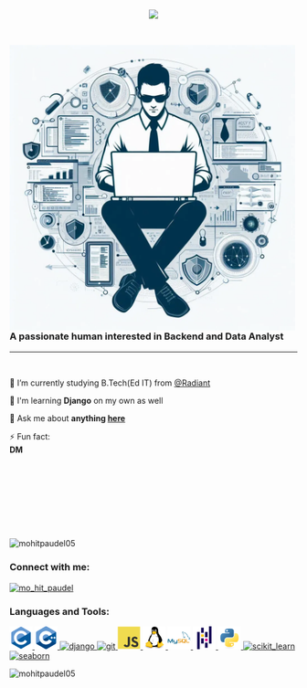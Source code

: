 <!--- 
- 👋 Hi, I’m @MohitPaudel05
- 👀 I’m interested in Data Science and Data Analysis
- 🌱 I’m currently learning Btech in ed IT at Radiant College, Rupandehi, Nepal
--->

<!---
MohitPaudel05/MohitPaudel05 is a ✨ special ✨ repository because its `README.md` (this file) appears on your GitHub profile.
You can click the Preview link to take a look at your changes.
--->

<!--<img src="https://raw.githubusercontent.com/swayamyadav05/swayamyadav05/main/_d7fc07f6-9359-40cb-abea-c7bdd540829b.webp" align="left" height="500" width="500">-->
<h1 align="center">
    <img src="https://readme-typing-svg.herokuapp.com/?font=Righteous&size=35&left=true&vleft=true&width=500&height=70&duration=4000&lines=Hi+There!+👋;+I'm+Mohit+Poudel!;" />
</h1>
<h1 align="center">
    <img src="https://raw.githubusercontent.com/swayamyadav05/swayamyadav05/main/_d7fc07f6-9359-40cb-abea-c7bdd540829b.webp" align="left" height="500" width="500">
</h1>

<div align="left">

<!--img src='https://images.leadconnectorhq.com/image/f_webp/q_80/r_1200/u_https://assets.cdn.filesafe.space/8QWt8LMJw3QRISimOwnd/media/65677badfe02906172523997.png' align='left' height = 300 width = 300 -->


<h3 align="left">A passionate human interested in Backend and Data Analyst</h3>
<hr/>
<br/>

<div align="left">
 
🔭 I’m currently studying B.Tech(Ed IT) from <a href="https://radiantcollege.edu.np/">@Radiant</a>
 
<!--👨‍💻 I’m currently working as a SDE intern @ SkillRank -->
  
🌱 I'm learning **Django** on my own as well

💬 Ask me about **anything [here](https://github.com/MohitPaudel05/MohitPaudel05/issues)**

⚡ Fun fact:<br/>
**DM**

 </div>
<br/><br/><br/><br/><br/><br/><br/>


<p align="left"> <img src="https://komarev.com/ghpvc/?username=mohitpaudel05&label=Profile%20views&color=0e75b6&style=flat" alt="mohitpaudel05" /> </p>

<!--<p align="left"> <a href="https://github.com/ryo-ma/github-profile-trophy"><img src="https://github-profile-trophy.vercel.app/?username=mohitpaudel05" alt="mohitpaudel05" /></a> </p>-->

<h3 align="left">Connect with me:</h3>
<p align="left">
<a href="https://instagram.com/mo_hit_paudel" target="blank"><img align="center" src="https://raw.githubusercontent.com/rahuldkjain/github-profile-readme-generator/master/src/images/icons/Social/instagram.svg" alt="mo_hit_paudel" height="30" width="40" /></a>
</p>

<h3 align="left">Languages and Tools:</h3>
<p align="left"> <a href="https://www.cprogramming.com/" target="_blank" rel="noreferrer"> <img src="https://raw.githubusercontent.com/devicons/devicon/master/icons/c/c-original.svg" alt="c" width="40" height="40"/> </a> <a href="https://www.w3schools.com/cpp/" target="_blank" rel="noreferrer"> <img src="https://raw.githubusercontent.com/devicons/devicon/master/icons/cplusplus/cplusplus-original.svg" alt="cplusplus" width="40" height="40"/> </a> <a href="https://www.djangoproject.com/" target="_blank" rel="noreferrer"> <img src="https://cdn.worldvectorlogo.com/logos/django.svg" alt="django" width="40" height="40"/> </a> <a href="https://git-scm.com/" target="_blank" rel="noreferrer"> <img src="https://www.vectorlogo.zone/logos/git-scm/git-scm-icon.svg" alt="git" width="40" height="40"/> </a> <a href="https://developer.mozilla.org/en-US/docs/Web/JavaScript" target="_blank" rel="noreferrer"> <img src="https://raw.githubusercontent.com/devicons/devicon/master/icons/javascript/javascript-original.svg" alt="javascript" width="40" height="40"/> </a> <a href="https://www.linux.org/" target="_blank" rel="noreferrer"> <img src="https://raw.githubusercontent.com/devicons/devicon/master/icons/linux/linux-original.svg" alt="linux" width="40" height="40"/> </a> <a href="https://www.mysql.com/" target="_blank" rel="noreferrer"> <img src="https://raw.githubusercontent.com/devicons/devicon/master/icons/mysql/mysql-original-wordmark.svg" alt="mysql" width="40" height="40"/> </a> <a href="https://pandas.pydata.org/" target="_blank" rel="noreferrer"> <img src="https://raw.githubusercontent.com/devicons/devicon/2ae2a900d2f041da66e950e4d48052658d850630/icons/pandas/pandas-original.svg" alt="pandas" width="40" height="40"/> </a> <a href="https://www.python.org" target="_blank" rel="noreferrer"> <img src="https://raw.githubusercontent.com/devicons/devicon/master/icons/python/python-original.svg" alt="python" width="40" height="40"/> </a> <a href="https://scikit-learn.org/" target="_blank" rel="noreferrer"> <img src="https://upload.wikimedia.org/wikipedia/commons/0/05/Scikit_learn_logo_small.svg" alt="scikit_learn" width="40" height="40"/> </a> <a href="https://seaborn.pydata.org/" target="_blank" rel="noreferrer"> <img src="https://seaborn.pydata.org/_images/logo-mark-lightbg.svg" alt="seaborn" width="40" height="40"/> </a> </p>

<p><img align="left" src="https://github-readme-stats.vercel.app/api/top-langs?username=mohitpaudel05&show_icons=true&locale=en&layout=compact" alt="mohitpaudel05" /></p>

<!--<p>&nbsp;<img align="center" src="https://github-readme-stats.vercel.app/api?username=mohitpaudel05&show_icons=true&locale=en" alt="mohitpaudel05" /></p><->

<!--<p><img align="center" src="https://github-readme-streak-stats.herokuapp.com/?user=mohitpaudel05&" alt="mohitpaudel05" /></p>->
